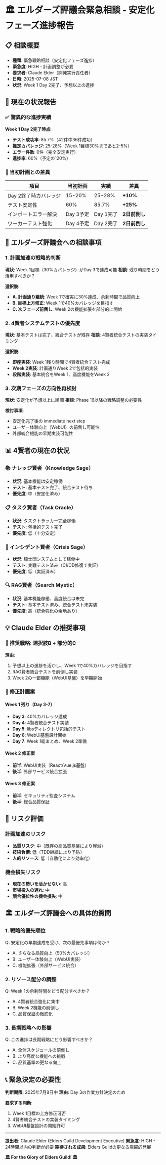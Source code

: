 # 🏛️ エルダーズ評議会緊急相談 - 安定化フェーズ進捗報告

## 📋 相談概要
- **種類**: 緊急戦略相談（安定化フェーズ進捗）
- **緊急度**: HIGH - 計画調整が必要
- **要求者**: Claude Elder（開発実行責任者）
- **日時**: 2025-07-08 JST
- **状況**: Week 1 Day 2完了、予想以上の進捗

## 🎯 現在の状況報告

### ✅ 驚異的な進捗実績
**Week 1 Day 2完了時点**:
- **テスト成功率**: 85.7%（42件中36件成功）
- **推定カバレッジ**: 25-28%（Week 1目標30%まであと2-5%）
- **エラー件数**: 0件（完全安定実行）
- **進捗率**: 60%（予定の120%）

### 🚀 当初計画との差異
| 項目 | 当初計画 | 実績 | 差異 |
|------|---------|------|------|
| Day 2終了時カバレッジ | 15-20% | 25-28% | **+10%** |
| テスト安定性 | 60% | 85.7% | **+25%** |
| インポートエラー解決 | Day 3予定 | Day 1完了 | **2日前倒し** |
| ワーカーテスト強化 | Day 4予定 | Day 2完了 | **2日前倒し** |

## 🤔 エルダーズ評議会への相談事項

### 1. **計画加速の戦略的判断**
**現状**: Week 1目標（30%カバレッジ）がDay 3で達成可能
**相談**: 残り時間をどう活用すべきか？

**選択肢**:
- **A. 計画通り継続**: Week 1で確実に30%達成、余剰時間で品質向上
- **B. 目標上方修正**: Week 1で40%カバレッジを目指す
- **C. 次フェーズ前倒し**: Week 2の機能拡張を部分的に開始

### 2. **4賢者システムテストの優先度**
**現状**: 基本テストは完了、統合テストが残存
**相談**: 4賢者統合テストの実装タイミング

**選択肢**:
- **即座実装**: Week 1残り時間で4賢者統合テスト完成
- **Week 2実装**: 計画通りWeek 2で包括的実装
- **段階実装**: 基本統合をWeek 1、高度機能をWeek 2

### 3. **次期フェーズの方向性再検討**
**現状**: 安定化が予想以上に順調
**相談**: Phase 16以降の戦略調整の必要性

**検討事項**:
- 安定化完了後の immediate next step
- ユーザー体験向上（WebUI）の前倒し可能性
- 外部統合機能の早期実装可能性

## 📊 4賢者の現在の状況

### 📚 ナレッジ賢者（Knowledge Sage）
- **状況**: 基本機能は安定稼働
- **テスト**: 基本テスト完了、統合テスト待ち
- **優先度**: 中（安定化済み）

### 📋 タスク賢者（Task Oracle）
- **状況**: タスクトラッカー完全稼働
- **テスト**: 包括的テスト完了
- **優先度**: 低（十分安定）

### 🚨 インシデント賢者（Crisis Sage）
- **状況**: 騎士団システムとして稼働中
- **テスト**: 実戦テスト済み（CI/CD修復で実証）
- **優先度**: 低（実証済み）

### 🔍 RAG賢者（Search Mystic）
- **状況**: 基本機能稼働、高度統合は未完
- **テスト**: 基本テスト済み、統合テスト未実装
- **優先度**: 高（統合強化の余地あり）

## 💡 Claude Elder の推奨事項

### 🎯 推奨戦略: **選択肢B + 部分的C**
**理由**:
1. 予想以上の進捗を活かし、Week 1で40%カバレッジを目指す
2. RAG賢者統合テストを前倒し実装
3. Week 2の一部機能（WebUI基盤）を早期開始

### 📅 修正計画案

#### **Week 1 残り（Day 3-7）**
- **Day 3**: 40%カバレッジ達成
- **Day 4**: 4賢者統合テスト実装
- **Day 5**: libsディレクトリ包括的テスト
- **Day 6**: WebUI基盤設計開始
- **Day 7**: Week 1総まとめ、Week 2準備

#### **Week 2 修正案**
- **前半**: WebUI実装（React/Vue.js基盤）
- **後半**: 外部サービス統合拡張

#### **Week 3 修正案**
- **前半**: セキュリティ監査システム
- **後半**: 総合品質保証

## 🚨 リスク評価

### 計画加速のリスク
- **品質リスク**: 中（既存の高品質基盤により軽減）
- **技術負債**: 低（TDD継続により予防）
- **人的リソース**: 低（自動化により効率化）

### 機会損失リスク
- **現在の勢いを活かせない**: 高
- **市場投入の遅れ**: 中
- **競合優位性の機会損失**: 中

## 🏛️ エルダーズ評議会への具体的質問

### 1. **戦略的優先順位**
Q: 安定化の早期達成を受け、次の最優先事項は何か？
- A. さらなる品質向上（50%カバレッジ）
- B. ユーザー体験向上（WebUI実装）
- C. 機能拡張（外部サービス統合）

### 2. **リソース配分の調整**
Q: Week 1の余剰時間をどう配分すべきか？
- A. 4賢者統合強化に集中
- B. Week 2機能の前倒し
- C. 品質保証の徹底化

### 3. **長期戦略への影響**
Q: この進捗は長期戦略にどう影響すべきか？
- A. 全体スケジュールの前倒し
- B. より高度な機能への挑戦
- C. 品質基準の更なる向上

## 📞 緊急決定の必要性

**判断期限**: 2025年7月8日中
**理由**: Day 3の作業方針決定のため

**要求する判断**:
1. Week 1目標の上方修正可否
2. 4賢者統合テストの実装タイミング
3. WebUI基盤設計の開始許可

---

**提出者**: Claude Elder (Elders Guild Development Executive)
**緊急度**: HIGH - 24時間以内の判断が必要
**期待される成果**: Elders Guildの更なる飛躍的発展

**🏛️ For the Glory of Elders Guild! 🏛️**
